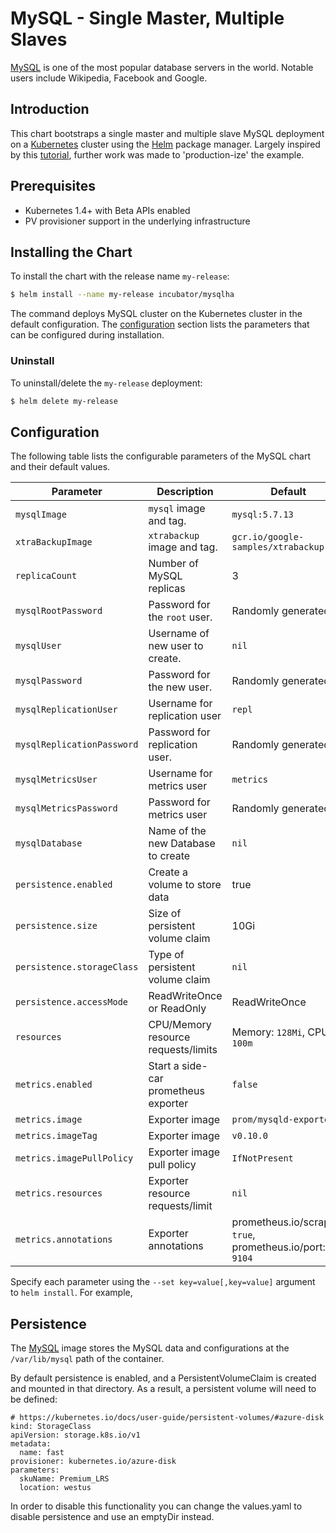 # MySQL - Single Master, Multiple Slaves

[MySQL](https://MySQL.org) is one of the most popular database servers in the world. Notable users include Wikipedia, Facebook and Google.

## Introduction

This chart bootstraps a single master and multiple slave MySQL deployment on a [Kubernetes](http://kubernetes.io) cluster using the [Helm](https://helm.sh) package manager. Largely inspired by this [tutorial](https://kubernetes.io/docs/tutorials/stateful-application/run-replicated-stateful-application/), further work was made to 'production-ize' the example.

## Prerequisites

- Kubernetes 1.4+ with Beta APIs enabled
- PV provisioner support in the underlying infrastructure

## Installing the Chart

To install the chart with the release name `my-release`:

```bash
$ helm install --name my-release incubator/mysqlha
```

The command deploys MySQL cluster on the Kubernetes cluster in the default configuration. The [configuration](#configuration) section lists the parameters that can be configured during installation.

### Uninstall

To uninstall/delete the `my-release` deployment:

```bash
$ helm delete my-release
```

## Configuration

The following table lists the configurable parameters of the MySQL chart and their default values.

| Parameter                  | Description                          | Default                                                  |
| -------------------------- | ------------------------------------ | -------------------------------------------------------- |
| `mysqlImage`               | `mysql` image and tag.               | `mysql:5.7.13`                                           |
| `xtraBackupImage`          | `xtrabackup` image and tag.          | `gcr.io/google-samples/xtrabackup:1.0`                   |
| `replicaCount`             | Number of MySQL replicas             | 3                                                        |
| `mysqlRootPassword`        | Password for the `root` user.        | Randomly generated                                       |
| `mysqlUser`                | Username of new user to create.      | `nil`                                                    |
| `mysqlPassword`            | Password for the new user.           | Randomly generated                                       |
| `mysqlReplicationUser`     | Username for replication user        | `repl`                                                   |
| `mysqlReplicationPassword` | Password for replication user.       | Randomly generated                                       |
| `mysqlMetricsUser`         | Username for metrics user            | `metrics`                                                |
| `mysqlMetricsPassword`     | Password for metrics user            | Randomly generated                                       |
| `mysqlDatabase`            | Name of the new Database to create   | `nil`                                                    |
| `persistence.enabled`      | Create a volume to store data        | true                                                     |
| `persistence.size`         | Size of persistent volume claim      | 10Gi                                                     |
| `persistence.storageClass` | Type of persistent volume claim      | `nil`                                                    |
| `persistence.accessMode`   | ReadWriteOnce or ReadOnly            | ReadWriteOnce                                            |
| `resources`                | CPU/Memory resource requests/limits  | Memory: `128Mi`, CPU: `100m`                             |
| `metrics.enabled`          | Start a side-car prometheus exporter | `false`                                                  |
| `metrics.image`            | Exporter image                       | `prom/mysqld-exporter`                                   |
| `metrics.imageTag`         | Exporter image                       | `v0.10.0`                                                |
| `metrics.imagePullPolicy`  | Exporter image pull policy           | `IfNotPresent`                                           |
| `metrics.resources`        | Exporter resource requests/limit     | `nil`                                                    |
| `metrics.annotations`      | Exporter annotations                 | prometheus.io/scrape: `true`, prometheus.io/port: `9104` |

Specify each parameter using the `--set key=value[,key=value]` argument to `helm install`. For example,

## Persistence

The [MySQL](https://hub.docker.com/_/mysql/) image stores the MySQL data and configurations at the `/var/lib/mysql` path of the container.

By default persistence is enabled, and a PersistentVolumeClaim is created and mounted in that directory. As a result, a persistent volume will need to be defined:

```
# https://kubernetes.io/docs/user-guide/persistent-volumes/#azure-disk
kind: StorageClass
apiVersion: storage.k8s.io/v1
metadata:
  name: fast
provisioner: kubernetes.io/azure-disk
parameters:
  skuName: Premium_LRS
  location: westus
```

In order to disable this functionality you can change the values.yaml to disable persistence and use an emptyDir instead.
